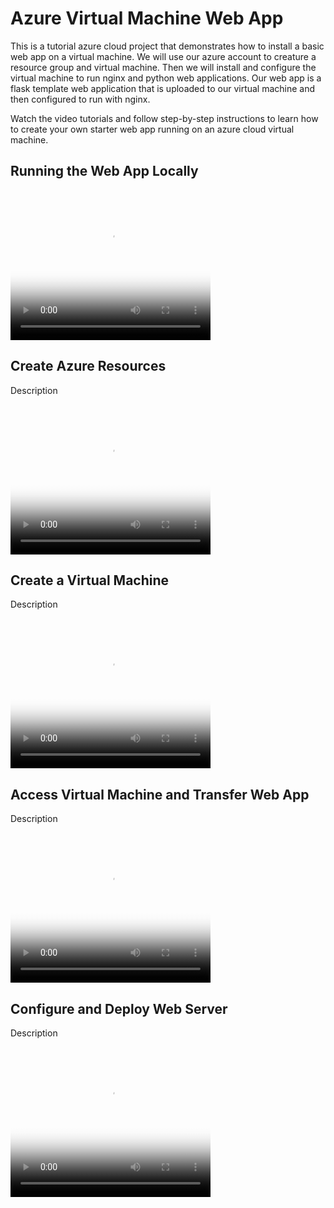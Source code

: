# Azure Virtual Machine Web App

This is a tutorial azure cloud project that demonstrates how to install a basic web app on a virtual machine. We will use our azure account to creature a resource group and virtual machine. Then we will install and configure the virtual machine to run nginx and python web applications. Our web app is a flask template web application that is uploaded to our virtual machine and then configured to run with nginx.

Watch the video tutorials and follow step-by-step instructions to learn how to create your own starter web app running on an azure cloud virtual machine.

## Running the Web App Locally



<video width="320" height="240" controls poster="https://user-images.githubusercontent.com/28828668/145660826-f547fcff-6078-439e-8de9-d244393b3875.jpg">
  <source type="video/mp4" src="https://user-images.githubusercontent.com/28828668/145660263-a2bd9ff1-3190-4836-ac61-795caa317725.mp4">
</video>

## Create Azure Resources

Description

<video width="320" height="240" controls poster="https://user-images.githubusercontent.com/28828668/145660796-f9f36376-59fb-47c5-9659-f1f8419ce815.jpg">
  <source type="video/mp4" src="https://user-images.githubusercontent.com/28828668/145660279-ca3aeaf6-9e91-4dad-af84-59b20d70c11e.mp4">
</video>

## Create a Virtual Machine

Description

<video width="320" height="240" controls poster="https://user-images.githubusercontent.com/28828668/145660743-2b3f0a2b-f9cc-488c-830a-57c98a490b99.jpg">
  <source type="video/mp4" src="https://user-images.githubusercontent.com/28828668/145660302-d5b09642-e5c9-4224-a5c9-946045fada6c.mp4">
</video>

## Access Virtual Machine and Transfer Web App

Description

<video width="320" height="240" controls poster="https://user-images.githubusercontent.com/28828668/145660686-0eae26e9-9682-45db-921b-9ea836da7d75.jpg">
  <source type="video/mp4" src="https://user-images.githubusercontent.com/28828668/145660315-7afa6fb6-6513-47a4-b13e-75a715cdf194.mp4">
</video>

## Configure and Deploy Web Server

Description

<video width="320" height="240" controls poster ="https://user-images.githubusercontent.com/28828668/145660611-8e5f241c-9422-4e55-98ef-dc6cf3d16ad5.jpg">
  <source type="video/mp4" src="https://user-images.githubusercontent.com/28828668/145660327-0dbeaa37-7883-4769-98d4-56f5fa875f3b.mp4">
</video>
